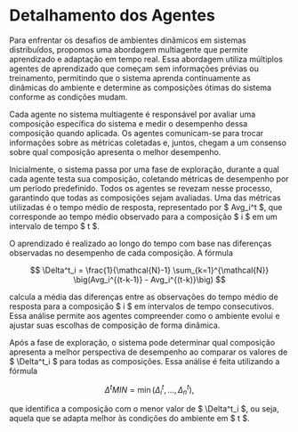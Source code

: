 # Detalhamento dos Agentes

Para enfrentar os desafios de ambientes dinâmicos em sistemas distribuídos, propomos uma abordagem multiagente que permite aprendizado e adaptação em tempo real. Essa abordagem utiliza múltiplos agentes de aprendizado que começam sem informações prévias ou treinamento, permitindo que o sistema aprenda continuamente as dinâmicas do ambiente e determine as composições ótimas do sistema conforme as condições mudam.  

Cada agente no sistema multiagente é responsável por avaliar uma composição específica do sistema e medir o desempenho dessa composição quando aplicada. Os agentes comunicam-se para trocar informações sobre as métricas coletadas e, juntos, chegam a um consenso sobre qual composição apresenta o melhor desempenho. 

Inicialmente, o sistema passa por uma fase de exploração, durante a qual cada agente testa sua composição, coletando métricas de desempenho por um período predefinido. Todos os agentes se revezam nesse processo, garantindo que todas as composições sejam avaliadas. Uma das métricas utilizadas é o tempo médio de resposta, representado por $ Avg_i^t $, que corresponde ao tempo médio observado para a composição $ i $ em um intervalo de tempo $ t $. 

O aprendizado é realizado ao longo do tempo com base nas diferenças observadas no desempenho de cada composição. A fórmula  

$$
\Delta^t_i = \frac{1}{\mathcal{N}-1} \sum_{k=1}^{\mathcal{N}} \big(Avg_i^{(t-k-1)} - Avg_i^{(t-k)}\big)
$$

calcula a média das diferenças entre as observações do tempo médio de resposta para a composição $ i $ em intervalos de tempo consecutivos. Essa análise permite aos agentes compreender como o ambiente evolui e ajustar suas escolhas de composição de forma dinâmica.  

Após a fase de exploração, o sistema pode determinar qual composição apresenta a melhor perspectiva de desempenho ao comparar os valores de $ \Delta^t_i $ para todas as composições. Essa análise é feita utilizando a fórmula  

$$
\Delta^t \mathit{MIN} = \min(\Delta^t_i, \ldots, \Delta^t_n),
$$

que identifica a composição com o menor valor de $ \Delta^t_i $, ou seja, aquela que se adapta melhor às condições do ambiente em $ t $.  